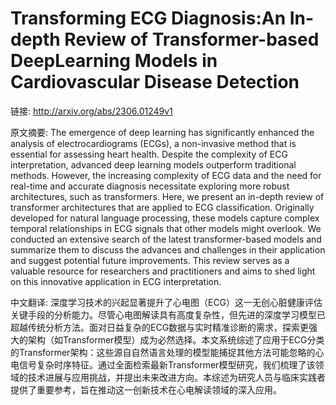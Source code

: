 # Transforming ECG Diagnosis:An In-depth Review of Transformer-based DeepLearning Models in Cardiovascular Disease Detection

链接: http://arxiv.org/abs/2306.01249v1

原文摘要:
The emergence of deep learning has significantly enhanced the analysis of
electrocardiograms (ECGs), a non-invasive method that is essential for
assessing heart health. Despite the complexity of ECG interpretation, advanced
deep learning models outperform traditional methods. However, the increasing
complexity of ECG data and the need for real-time and accurate diagnosis
necessitate exploring more robust architectures, such as transformers. Here, we
present an in-depth review of transformer architectures that are applied to ECG
classification. Originally developed for natural language processing, these
models capture complex temporal relationships in ECG signals that other models
might overlook. We conducted an extensive search of the latest
transformer-based models and summarize them to discuss the advances and
challenges in their application and suggest potential future improvements. This
review serves as a valuable resource for researchers and practitioners and aims
to shed light on this innovative application in ECG interpretation.

中文翻译:
深度学习技术的兴起显著提升了心电图（ECG）这一无创心脏健康评估关键手段的分析能力。尽管心电图解读具有高度复杂性，但先进的深度学习模型已超越传统分析方法。面对日益复杂的ECG数据与实时精准诊断的需求，探索更强大的架构（如Transformer模型）成为必然选择。本文系统综述了应用于ECG分类的Transformer架构：这些源自自然语言处理的模型能捕捉其他方法可能忽略的心电信号复杂时序特征。通过全面检索最新Transformer模型研究，我们梳理了该领域的技术进展与应用挑战，并提出未来改进方向。本综述为研究人员与临床实践者提供了重要参考，旨在推动这一创新技术在心电解读领域的深入应用。
